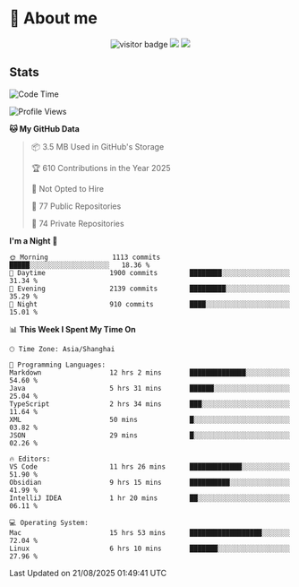 <!-- ![](https://youpai.roccoshi.top/img/20200804214216.png) -->

# 🧐 About me
 
<p align="center">
<img src="https://visitor-badge.laobi.icu/badge?page_id=Lincest.Lincest&title=hits" alt="visitor badge"/>
<a href="mailto:imroccoshi@gmail.com"><img src="https://img.shields.io/badge/gmail-imroccoshi%40gmail.com-red"></a>
<a href="https://blog.roccoshi.top"><img src="https://img.shields.io/badge/blog-roccoshi-green"></a>
</p>

## Stats

<!--START_SECTION:waka-->
![Code Time](http://img.shields.io/badge/Code%20Time-2%2C669%20hrs%2037%20mins-blue)

![Profile Views](http://img.shields.io/badge/Profile%20Views-0-blue)

**🐱 My GitHub Data** 

> 📦 3.5 MB Used in GitHub's Storage 
 > 
> 🏆 610 Contributions in the Year 2025
 > 
> 🚫 Not Opted to Hire
 > 
> 📜 77 Public Repositories 
 > 
> 🔑 74 Private Repositories 
 > 
**I'm a Night 🦉** 

```text
🌞 Morning                1113 commits        █████░░░░░░░░░░░░░░░░░░░░   18.36 % 
🌆 Daytime                1900 commits        ████████░░░░░░░░░░░░░░░░░   31.34 % 
🌃 Evening                2139 commits        █████████░░░░░░░░░░░░░░░░   35.29 % 
🌙 Night                  910 commits         ████░░░░░░░░░░░░░░░░░░░░░   15.01 % 
```


📊 **This Week I Spent My Time On** 

```text
🕑︎ Time Zone: Asia/Shanghai

💬 Programming Languages: 
Markdown                 12 hrs 2 mins       ██████████████░░░░░░░░░░░   54.60 % 
Java                     5 hrs 31 mins       ██████░░░░░░░░░░░░░░░░░░░   25.04 % 
TypeScript               2 hrs 34 mins       ███░░░░░░░░░░░░░░░░░░░░░░   11.64 % 
XML                      50 mins             █░░░░░░░░░░░░░░░░░░░░░░░░   03.82 % 
JSON                     29 mins             █░░░░░░░░░░░░░░░░░░░░░░░░   02.26 % 

🔥 Editors: 
VS Code                  11 hrs 26 mins      █████████████░░░░░░░░░░░░   51.90 % 
Obsidian                 9 hrs 15 mins       ██████████░░░░░░░░░░░░░░░   41.99 % 
IntelliJ IDEA            1 hr 20 mins        ██░░░░░░░░░░░░░░░░░░░░░░░   06.11 % 

💻 Operating System: 
Mac                      15 hrs 53 mins      ██████████████████░░░░░░░   72.04 % 
Linux                    6 hrs 10 mins       ███████░░░░░░░░░░░░░░░░░░   27.96 % 
```


 Last Updated on 21/08/2025 01:49:41 UTC
<!--END_SECTION:waka-->


